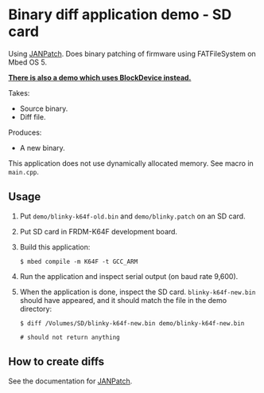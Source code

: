 # Binary diff application demo - SD card

Using [JANPatch](https://github.com/janjongboom/janpatch). Does binary patching of firmware using FATFileSystem on Mbed OS 5.

**[There is also a demo which uses BlockDevice instead.](http://github.com/janjongboom/binary-diff-mbedos5/tree/xdot)**

Takes:

* Source binary.
* Diff file.

Produces:

* A new binary.

This application does not use dynamically allocated memory. See macro in `main.cpp`.

## Usage

1. Put `demo/blinky-k64f-old.bin` and `demo/blinky.patch` on an SD card.
1. Put SD card in FRDM-K64F development board.
1. Build this application:

    ```
    $ mbed compile -m K64F -t GCC_ARM
    ```

1. Run the application and inspect serial output (on baud rate 9,600).
1. When the application is done, inspect the SD card. `blinky-k64f-new.bin` should have appeared, and it should match the file in the demo directory:

    ```
    $ diff /Volumes/SD/blinky-k64f-new.bin demo/blinky-k64f-new.bin

    # should not return anything
    ```

## How to create diffs

See the documentation for [JANPatch](https://github.com/janjongboom/janpatch).

